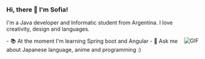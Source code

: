 ### Hi, there 👋 I'm Sofia!

I'm a Java developer and Informatic student from Argentina. I love creativity, design and languages. 

<img align="right" alt="GIF" src="https://64.media.tumblr.com/6fdbec219a85ac9b91beb6df9c549285/tumblr_p094hj0JLS1qgt1t2o1_400.gifv" />
- 📚 At the moment I'm learning Spring boot and Angular
- 💬 Ask me about Japanese language, anime and programming :) 
<!--
**sofiaq2201/sofiaq2201** is a ✨ _special_ ✨ repository because its `README.md` (this file) appears on your GitHub profile.

Here are some ideas to get you started:

- 🔭 I’m currently working on ...
- 🌱 I’m currently learning ...
- 👯 I’m looking to collaborate on ...
- 🤔 I’m looking for help with ...
- 💬 Ask me about ...
- 📫 How to reach me: ...
- 😄 Pronouns: ...
- ⚡ Fun fact: ...
-->
 
